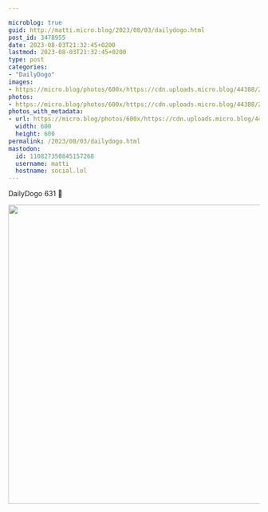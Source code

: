 ```yaml
---

microblog: true
guid: http://matti.micro.blog/2023/08/03/dailydogo.html
post_id: 3478955
date: 2023-08-03T21:32:45+0200
lastmod: 2023-08-03T21:32:45+0200
type: post
categories:
- "DailyDogo"
images:
- https://micro.blog/photos/600x/https://cdn.uploads.micro.blog/44388/2023/1fe0d522c5f54c46afc6473369dc87f6.jpg
photos:
- https://micro.blog/photos/600x/https://cdn.uploads.micro.blog/44388/2023/1fe0d522c5f54c46afc6473369dc87f6.jpg
photos_with_metadata:
- url: https://micro.blog/photos/600x/https://cdn.uploads.micro.blog/44388/2023/1fe0d522c5f54c46afc6473369dc87f6.jpg
  width: 600
  height: 600
permalink: /2023/08/03/dailydogo.html
mastodon:
  id: 110827350845157268
  username: matti
  hostname: social.lol
---
```

DailyDogo 631 🐶

<img src="/media/uploads/2023/1fe0d522c5f54c46afc6473369dc87f6.jpg" width="600" height="600" alt="" />

